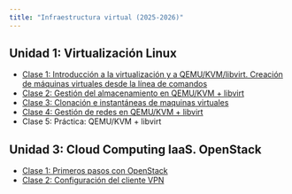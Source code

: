 ```yaml
---
title: "Infraestructura virtual (2025-2026)"
---
```


## Unidad 1: Virtualización Linux

* [Clase 1: Introducción a la virtualización y a QEMU/KVM/libvirt. Creación de máquinas virtuales desde la línea de comandos](2526/u1/clase1.html)
* [Clase 2: Gestión del almacenamiento en QEMU/KVM + libvirt](2526/u1/clase2.html)
* [Clase 3: Clonación e instantáneas de maquinas virtuales](2526/u1/clase3.html)
* [Clase 4: Gestión de redes en QEMU/KVM + libvirt](2526/u1/clase4.html)
* Clase 5: Práctica: QEMU/KVM + libvirt


## Unidad 3: Cloud Computing IaaS. OpenStack 

* [Clase 1: Primeros pasos con OpenStack](2526/u3/clase1.html)
* [Clase 2: Configuración del cliente VPN](2526/u3/clase2.html) 

<!--

## Unidad 2: Contenedores

* Introducción a la virtualización ligera
* Introducción a LXC
* Gestión de redes y almacenamiento en LXC
* Práctica: LXC
* Introducción a los contenedores Docker
* Almacenamiento y redes en Docker
* Escenarios multicontenedor en Docker


* Introducción al Cloud Computing y a OpenStack.
* Trabajo con instancias en OpenStack
* Gestión del almacenamiento en OpenStack
* Gestión de redes en OpenStack
* Práctica: OpenStack

## Unidad 4: Orquestadores de contenedores

* Introducción a Kubernetes
* Trabajando con Pods y ReplicaSet
* Trabajando con Deployments y Services
* Despliegues parametrizados
* Almacenamiento en Kubernetes
* Instalación de un CMS con Helm

-->